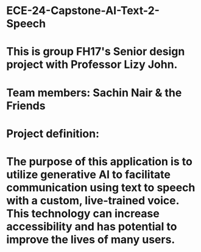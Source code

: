 # ECE-24-Capstone-AI-Text-2-Speech
# This is group FH17's Senior design project with Professor Lizy John.
# Team members: Sachin Nair & the Friends
# Project definition: 
# The purpose of this application is to utilize generative AI to facilitate communication using text to speech with a custom, live-trained voice. This technology can increase accessibility and has potential to improve the lives of many users.